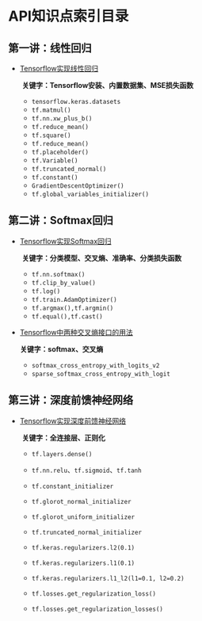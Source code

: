 # API知识点索引目录

## 第一讲：线性回归

- [Tensorflow实现线性回归](01_LinearRgression/02_LinearRegression.md)

  ​	**关键字：Tensorflow安装、内置数据集、MSE损失函数**

  - `tensorflow.keras.datasets`
  - `tf.matmul()`
  - `tf.nn.xw_plus_b()`
  - `tf.reduce_mean()`
  - `tf.square()`
  - `tf.reduce_mean()`
  - `tf.placeholder()`
  - `tf.Variable()`
  - `tf.truncated_normal()`
  - `tf.constant()`
  - `GradientDescentOptimizer()`
  - `tf.global_variables_initializer()`

## 第二讲：Softmax回归

- [Tensorflow实现Softmax回归](02_SoftmaxRegression/01_SoftmaxRegression.md)
  
  ​	**关键字：分类模型、交叉熵、准确率、分类损失函数**
  
  - `tf.nn.softmax()`
  - `tf.clip_by_value()`
  - `tf.log()`
  - `tf.train.AdamOptimizer()`
  - `tf.argmax(),tf.argmin()`
  - `tf.equal(),tf.cast()`
  
- [Tensorflow中两种交叉熵接口的用法](02_SoftmaxRegression/02_CrossEntropyUsage.md)

  **关键字：softmax、交叉熵**

  - `softmax_cross_entropy_with_logits_v2`
  - `sparse_softmax_cross_entropy_with_logit`

## 第三讲：深度前馈神经网络

- [Tensorflow实现深度前馈神经网络](03_DeepForwardNN/01_DeepForwardNN.md)

  ​	**关键字：全连接层、正则化**

  - `tf.layers.dense()`

  - `tf.nn.relu`、`tf.sigmoid`、`tf.tanh`

  - `tf.constant_initializer`

  - `tf.glorot_normal_initializer`

  - `tf.glorot_uniform_initializer`

  - `tf.truncated_normal_initializer`

  - `tf.keras.regularizers.l2(0.1)`

  - `tf.keras.regularizers.l1(0.1)`

  - `tf.keras.regularizers.l1_l2(l1=0.1, l2=0.2)`

  - `tf.losses.get_regularization_loss()`

  - `tf.losses.get_regularization_losses()`